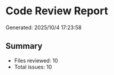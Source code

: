 # Code Review Report

Generated: 2025/10/4 17:23:58

## Summary

- Files reviewed: 10
- Total issues: 10
